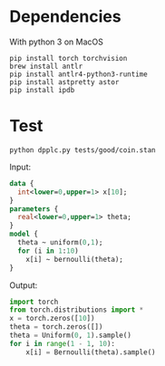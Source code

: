 # Dependencies

With python 3 on MacOS

```
pip install torch torchvision
brew install antlr
pip install antlr4-python3-runtime
pip install astpretty astor
pip install ipdb
```

# Test

```
python dpplc.py tests/good/coin.stan
```

Input:
```stan
data {
  int<lower=0,upper=1> x[10];
}
parameters {
  real<lower=0,upper=1> theta;
}
model {
  theta ~ uniform(0,1);
  for (i in 1:10)
    x[i] ~ bernoulli(theta);
}
```

Output:
```python
import torch
from torch.distributions import *
x = torch.zeros([10])
theta = torch.zeros([])
theta = Uniform(0, 1).sample()
for i in range(1 - 1, 10):
    x[i] = Bernoulli(theta).sample()
```
